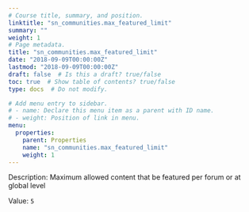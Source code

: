 ```yaml
---
# Course title, summary, and position.
linktitle: "sn_communities.max_featured_limit"
summary: ""
weight: 1
# Page metadata.
title: "sn_communities.max_featured_limit"
date: "2018-09-09T00:00:00Z"
lastmod: "2018-09-09T00:00:00Z"
draft: false  # Is this a draft? true/false
toc: true  # Show table of contents? true/false
type: docs  # Do not modify.

# Add menu entry to sidebar.
# - name: Declare this menu item as a parent with ID name.
# - weight: Position of link in menu.
menu:
  properties:
    parent: Properties
    name: "sn_communities.max_featured_limit"
    weight: 1
---
```


Description: Maximum allowed content that be featured per forum or at global level


Value: `5`